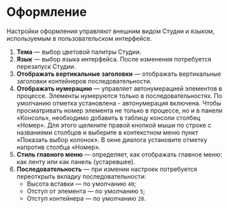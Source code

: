 # Оформление

Настройки оформления управляют внешним видом Студии и языком, используемым в пользовательском интерфейсе.

1. **Тема** — выбор цветовой палитры Студии.
2. **Язык** — выбор языка интерфейса. После изменения потребуется перезапуск Студии.
3. **Отображать вертикальные заголовки** — отображать вертикальные заголовки контейнеров последовательности.
4. **Отображать нумерацию** — управляет автонумерацией элементов в процессе. Элементы нумеруются только в последовательностях. По умолчанию отметка установлена - автонумерация включена. Чтобы просматривать номер элемента не только в процессе, но и в панели «Консоль», необходимо добавить в таблицу консоли столбец «Номер». Для этого щелкните правой кнопкой мыши по строке с названиями столбцов и выберите в контекстном меню пункт «Показать выбор колонок». В окне диалога установите отметку напротив столбца «Номер».
5. **Стиль главного меню** — определяет, как отображать главное меню: как ленту или как панель (устаревшее).
6. **Последовательность** — при измении настроек потребуется переоткрыть вкладку последовательности:
   * Высота вставки — по умолчанию `40`;
   * Отступ от элемента — по умолчанию `5`;
   * Отступ контейнера — по умолчанию `20`.
